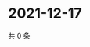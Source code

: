 # 2021-12-17

共 0 条

<!-- BEGIN WEIBO -->
<!-- 最后更新时间 Fri Dec 17 2021 14:00:41 GMT+0800 (China Standard Time) -->

<!-- END WEIBO -->
